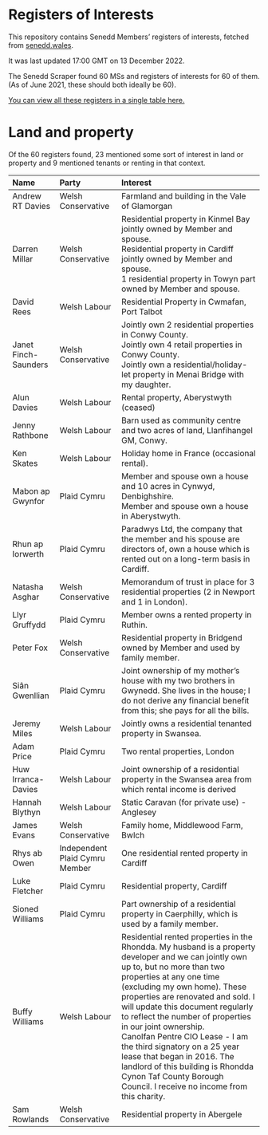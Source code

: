 # Registers of Interests

This repository contains Senedd Members’ registers of interests, fetched from [senedd.wales](https://senedd.wales/).

It was last updated 17:00 GMT on 13 December 2022.

The Senedd Scraper found 60 MSs and registers of interests for 60 of them. (As of June 2021, these should both ideally be 60).

[You can view all these registers in a single table here.](interests.csv)

# Land and property

Of the 60 registers found, 23 mentioned some sort of interest in land or property and 9 mentioned tenants or renting in that context.

| Name                 | Party                          | Interest                                                                                                                                                                                                                                                                                                                                                                                                                                                                                                                                            |
| :------------------- | :----------------------------- | :-------------------------------------------------------------------------------------------------------------------------------------------------------------------------------------------------------------------------------------------------------------------------------------------------------------------------------------------------------------------------------------------------------------------------------------------------------------------------------------------------------------------------------------------------- |
| Andrew RT Davies     | Welsh Conservative             | Farmland and building in the Vale of Glamorgan                                                                                                                                                                                                                                                                                                                                                                                                                                                                                                      |
| Darren Millar        | Welsh Conservative             | Residential property in Kinmel Bay jointly owned by Member and spouse.<br>Residential property in Cardiff jointly owned by Member and spouse.<br>1 residential property in Towyn part owned by Member and spouse.                                                                                                                                                                                                                                                                                                                                   |
| David Rees           | Welsh Labour                   | Residential Property in Cwmafan, Port Talbot                                                                                                                                                                                                                                                                                                                                                                                                                                                                                                        |
| Janet Finch-Saunders | Welsh Conservative             | Jointly own 2 residential properties in Conwy County.<br>Jointly own 4 retail properties in Conwy County.<br>Jointly own a residential/holiday-let property in Menai Bridge with my daughter.                                                                                                                                                                                                                                                                                                                                                       |
| Alun Davies          | Welsh Labour                   | Rental property, Aberystwyth (ceased)                                                                                                                                                                                                                                                                                                                                                                                                                                                                                                               |
| Jenny Rathbone       | Welsh Labour                   | Barn used as community centre and two acres of land, Llanfihangel GM, Conwy.                                                                                                                                                                                                                                                                                                                                                                                                                                                                        |
| Ken Skates           | Welsh Labour                   | Holiday home in France (occasional rental).                                                                                                                                                                                                                                                                                                                                                                                                                                                                                                         |
| Mabon ap Gwynfor     | Plaid Cymru                    | Member and spouse own a house and 10 acres in Cynwyd, Denbighshire.<br>Member and spouse own a house in Aberystwyth.                                                                                                                                                                                                                                                                                                                                                                                                                                |
| Rhun ap Iorwerth     | Plaid Cymru                    | Paradwys Ltd, the company that the member and his spouse are directors of, own a house which is rented out on a long-term basis in Cardiff.                                                                                                                                                                                                                                                                                                                                                                                                         |
| Natasha Asghar       | Welsh Conservative             | Memorandum of trust in place for 3 residential properties (2 in Newport and 1 in London).                                                                                                                                                                                                                                                                                                                                                                                                                                                           |
| Llyr Gruffydd        | Plaid Cymru                    | Member owns a rented property in Ruthin.                                                                                                                                                                                                                                                                                                                                                                                                                                                                                                            |
| Peter Fox            | Welsh Conservative             | Residential property in Bridgend owned by Member and used by family member.                                                                                                                                                                                                                                                                                                                                                                                                                                                                         |
| Siân Gwenllian       | Plaid Cymru                    | Joint ownership of my mother’s house with my two brothers in Gwynedd. She lives in the house; I do not derive any financial benefit from this; she pays for all the bills.                                                                                                                                                                                                                                                                                                                                                                          |
| Jeremy Miles         | Welsh Labour                   | Jointly owns a residential tenanted property in Swansea.                                                                                                                                                                                                                                                                                                                                                                                                                                                                                            |
| Adam Price           | Plaid Cymru                    | Two rental properties, London                                                                                                                                                                                                                                                                                                                                                                                                                                                                                                                       |
| Huw Irranca-Davies   | Welsh Labour                   | Joint ownership of a residential property in the Swansea area from which rental income is derived                                                                                                                                                                                                                                                                                                                                                                                                                                                   |
| Hannah Blythyn       | Welsh Labour                   | Static Caravan (for private use) - Anglesey                                                                                                                                                                                                                                                                                                                                                                                                                                                                                                         |
| James Evans          | Welsh Conservative             | Family home, Middlewood Farm, Bwlch                                                                                                                                                                                                                                                                                                                                                                                                                                                                                                                 |
| Rhys ab Owen         | Independent Plaid Cymru Member | One residential rented property in Cardiff                                                                                                                                                                                                                                                                                                                                                                                                                                                                                                          |
| Luke Fletcher        | Plaid Cymru                    | Residential property, Cardiff                                                                                                                                                                                                                                                                                                                                                                                                                                                                                                                       |
| Sioned Williams      | Plaid Cymru                    | Part ownership of a residential property in Caerphilly, which is used by a family member.                                                                                                                                                                                                                                                                                                                                                                                                                                                           |
| Buffy Williams       | Welsh Labour                   | Residential rented properties in the Rhondda. My husband is a property developer and we can jointly own up to, but no more than two properties at any one time (excluding my own home). These properties are renovated and sold. I will update this document regularly to reflect the number of properties in our joint ownership.<br>Canolfan Pentre CIO Lease - I am the third signatory on a 25 year lease that began in 2016. The landlord of this building is Rhondda Cynon Taf County Borough Council. I receive no income from this charity. |
| Sam Rowlands         | Welsh Conservative             | Residential property in Abergele                                                                                                                                                                                                                                                                                                                                                                                                                                                                                                                    |
